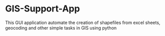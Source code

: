 # GIS-Support-App
This GUI application automate the creation of shapefiles from excel sheets, geocoding and other simple tasks in GIS using python
